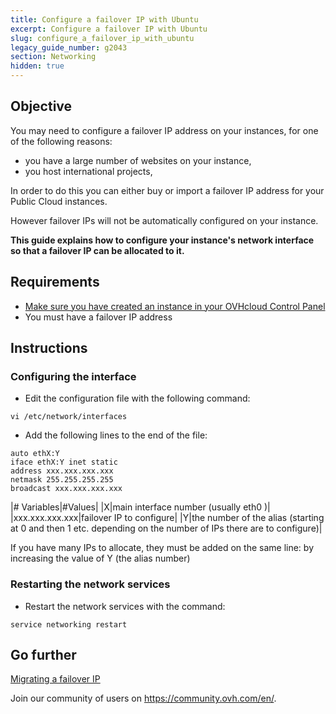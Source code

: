 ```yaml
---
title: Configure a failover IP with Ubuntu
excerpt: Configure a failover IP with Ubuntu
slug: configure_a_failover_ip_with_ubuntu
legacy_guide_number: g2043
section: Networking
hidden: true
---
```


## Objective

You may need to configure a failover IP address on your instances, for one of the following reasons:

- you have a large number of websites on your instance, 
- you host international projects,

In order to do this you can either buy or import a failover IP address for your Public Cloud instances. 

However failover IPs will not be automatically configured on your instance. 

**This guide explains how to configure your instance's network interface so that a failover IP can be allocated to it.**


## Requirements

- [Make sure you have created an instance in your OVHcloud Control Panel](../create_an_instance_in_your_ovh_customer_account/)
- You must have a failover IP address

## Instructions

### Configuring the interface

- Edit the configuration file with the following command:

```
vi /etc/network/interfaces
```

- Add the following lines to the end of the file:

```
auto ethX:Y
iface ethX:Y inet static
address xxx.xxx.xxx.xxx
netmask 255.255.255.255
broadcast xxx.xxx.xxx.xxx
```

|# Variables|#Values|
|X|main interface number (usually eth0 )|
|xxx.xxx.xxx.xxx|failover IP to configure|
|Y|the number of the alias (starting at 0 and then 1 etc. depending on the number of IPs there are to configure)|


If you have many IPs to allocate, they must be added on the same line:
by increasing the value of Y (the alias number)


### Restarting the network services

- Restart the network services with the command:

```
service networking restart
```

## Go further

[Migrating a failover IP](../migrating_a_failover_ip/)

Join our community of users on <https://community.ovh.com/en/>.
